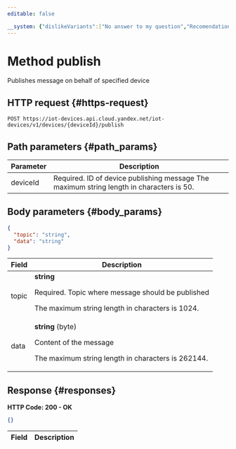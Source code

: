 ```yaml
---
editable: false

__system: {"dislikeVariants":["No answer to my question","Recomendations didn't help","The content doesn't match title","Other"]}
---
```



# Method publish
Publishes message on behalf of specified device
 

 
## HTTP request {#https-request}
```
POST https://iot-devices.api.cloud.yandex.net/iot-devices/v1/devices/{deviceId}/publish
```
 
## Path parameters {#path_params}
 
Parameter | Description
--- | ---
deviceId | Required. ID of device publishing message  The maximum string length in characters is 50.
 
## Body parameters {#body_params}
 
```json 
{
  "topic": "string",
  "data": "string"
}
```

 
Field | Description
--- | ---
topic | **string**<br><p>Required. Topic where message should be published</p> <p>The maximum string length in characters is 1024.</p> 
data | **string** (byte)<br><p>Content of the message</p> <p>The maximum string length in characters is 262144.</p> 
 
## Response {#responses}
**HTTP Code: 200 - OK**

```json 
{}
```

 
Field | Description
--- | ---